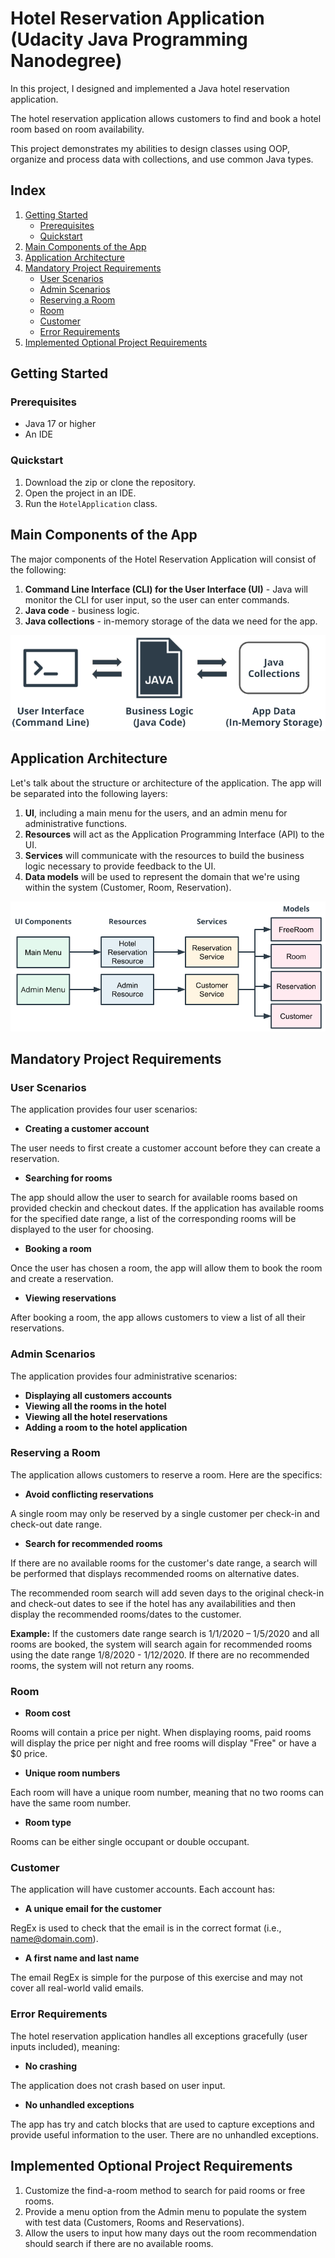# Hotel Reservation Application (Udacity Java Programming Nanodegree)

In this project, I designed and implemented a Java hotel reservation application.

The hotel reservation application allows customers to find and book a hotel room based on room availability.

This project demonstrates my abilities to design classes using OOP, organize and process data with collections, and use
common Java types.

## Index

1. [Getting Started](#getting-started)
    - [Prerequisites](#prerequisites)
    - [Quickstart](#quickstart)
2. [Main Components of the App](#main-components-of-the-app)
3. [Application Architecture](#application-architecture)
4. [Mandatory Project Requirements](#mandatory-project-requirements)
    - [User Scenarios](#user-scenarios)
    - [Admin Scenarios](#admin-scenarios)
    - [Reserving a Room](#reserving-a-room)
    - [Room](#room)
    - [Customer](#customer)
    - [Error Requirements](#error-requirements)
5. [Implemented Optional Project Requirements](#implemented-optional-project-requirements)

## Getting Started

### Prerequisites

- Java 17 or higher
- An IDE

### Quickstart

1. Download the zip or clone the repository.
2. Open the project in an IDE.
3. Run the `HotelApplication` class.

## Main Components of the App

The major components of the Hotel Reservation Application will consist of the following:

1. **Command Line Interface (CLI) for the User Interface (UI)** - Java will monitor the CLI for user input, so the user
   can enter commands.
2. **Java code** - business logic.
3. **Java collections** - in-memory storage of the data we need for the app.

![Main Components of the App](./assets/components.png "Main Components of the App")

## Application Architecture

Let's talk about the structure or architecture of the application. The app will be separated into the following layers:

1. **UI**, including a main menu for the users, and an admin menu for administrative functions.
2. **Resources** will act as the Application Programming Interface (API) to the UI.
3. **Services** will communicate with the resources to build the business logic necessary to provide feedback to the UI.
4. **Data models** will be used to represent the domain that we're using within the system (Customer, Room,
   Reservation).

![Application Architecture](./assets/architecture.png "Application Architecture")

## Mandatory Project Requirements

### User Scenarios

The application provides four user scenarios:

- **Creating a customer account**

The user needs to first create a customer account before they can create a reservation.

- **Searching for rooms**

The app should allow the user to search for available rooms based on provided checkin and checkout dates.
If the application has available rooms for the specified date range, a list of the corresponding rooms will be displayed
to the user for choosing.

- **Booking a room**

Once the user has chosen a room, the app will allow them to book the room and create a reservation.

- **Viewing reservations**

After booking a room, the app allows customers to view a list of all their reservations.

### Admin Scenarios

The application provides four administrative scenarios:

- **Displaying all customers accounts**
- **Viewing all the rooms in the hotel**
- **Viewing all the hotel reservations**
- **Adding a room to the hotel application**

### Reserving a Room

The application allows customers to reserve a room. Here are the specifics:

- **Avoid conflicting reservations**

A single room may only be reserved by a single customer per check-in and check-out date range.

- **Search for recommended rooms**

If there are no available rooms for the customer's date range, a search will be performed that displays recommended
rooms on alternative dates.

The recommended room search will add seven days to the original check-in and check-out dates to see if the hotel has any
availabilities and then display the recommended rooms/dates to the customer.

**Example:** If the customers date range search is 1/1/2020 – 1/5/2020 and all rooms are booked, the system will search
again for recommended rooms using the date range 1/8/2020 - 1/12/2020.
If there are no recommended rooms, the system
will not return any rooms.

### Room

- **Room cost**

Rooms will contain a price per night.
When displaying rooms, paid rooms will display the price per night and free rooms will display "Free" or have a $0
price.

- **Unique room numbers**

Each room will have a unique room number, meaning that no two rooms can have the same room number.

- **Room type**

Rooms can be either single occupant or double occupant.

### Customer

The application will have customer accounts. Each account has:

- **A unique email for the customer**

RegEx is used to check that the email is in the correct format (i.e., name@domain.com).

- **A first name and last name**

The email RegEx is simple for the purpose of this exercise and may not cover all real-world valid emails.

### Error Requirements

The hotel reservation application handles all exceptions gracefully (user inputs included), meaning:

- **No crashing**

The application does not crash based on user input.

- **No unhandled exceptions**

The app has try and catch blocks that are used to capture exceptions and provide useful information to the user.
There are no unhandled exceptions.

## Implemented Optional Project Requirements

1. Customize the find-a-room method to search for paid rooms or free rooms.
2. Provide a menu option from the Admin menu to populate the system with test data (Customers, Rooms and Reservations).
3. Allow the users to input how many days out the room recommendation should search if there are no available rooms.